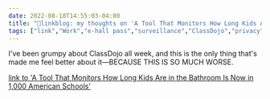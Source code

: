 ```yaml
---
date: 2022-08-18T14:55:03-04:00
title: "🔗linkblog: my thoughts on 'A Tool That Monitors How Long Kids Are in the Bathroom Is Now in 1,000 American Schools'"
tags: ["link","Work","e-hall pass","surveillance","ClassDojo","privacy","edtech"]
---
```

I've been grumpy about ClassDojo all week, and this is the only thing that's made me feel better about it—BECAUSE THIS IS SO MUCH WORSE.
 

[link to 'A Tool That Monitors How Long Kids Are in the Bathroom Is Now in 1,000 American Schools'](https://www.vice.com/en/article/dy73n7/ehallpass-1000-thousand-schools-monitor-bathroom)
